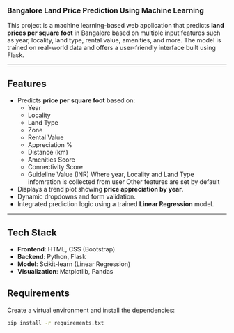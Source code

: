 ### Bangalore Land Price Prediction Using Machine Learning

This project is a machine learning-based web application that predicts **land prices per square foot** in Bangalore based on multiple input features such as year, locality, land type, rental value, amenities, and more. The model is trained on real-world data and offers a user-friendly interface built using Flask.

---

## Features

- Predicts **price per square foot** based on:
  - Year
  - Locality
  - Land Type
  - Zone
  - Rental Value
  - Appreciation %
  - Distance (km)
  - Amenities Score
  - Connectivity Score
  - Guideline Value (INR)
Where year, Locality and Land Type infomration is collected from user
Other features are set by default
- Displays a trend plot showing **price appreciation by year**.
- Dynamic dropdowns and form validation.
- Integrated prediction logic using a trained **Linear Regression** model.

---

## Tech Stack

- **Frontend**: HTML, CSS (Bootstrap)
- **Backend**: Python, Flask
- **Model**: Scikit-learn (Linear Regression)
- **Visualization**: Matplotlib, Pandas

##  Requirements

Create a virtual environment and install the dependencies:

```bash
pip install -r requirements.txt
